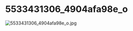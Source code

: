# 5533431306_4904afa98e_o

![5533431306_4904afa98e_o.jpg](5533431306_4904afa98e_o%20dec6335eccd54194a113fd18a07f263f/5533431306_4904afa98e_o.jpg)